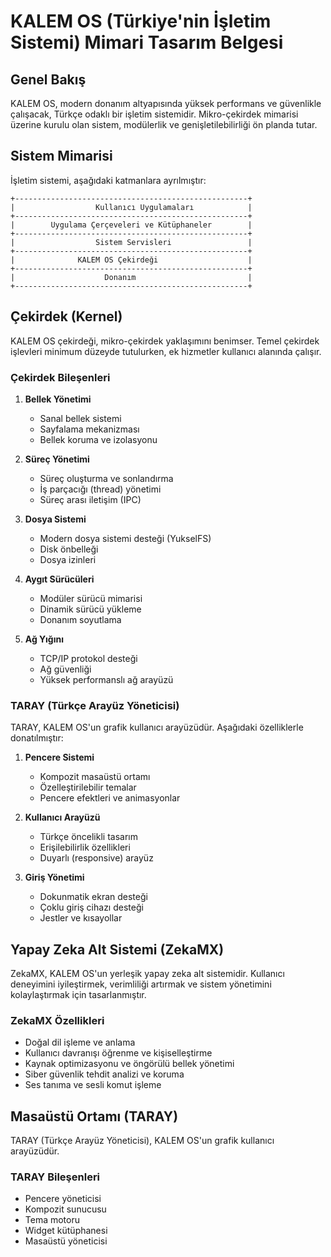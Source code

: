 # KALEM OS (Türkiye'nin İşletim Sistemi) Mimari Tasarım Belgesi

## Genel Bakış

KALEM OS, modern donanım altyapısında yüksek performans ve güvenlikle çalışacak, Türkçe odaklı bir işletim sistemidir. Mikro-çekirdek mimarisi üzerine kurulu olan sistem, modülerlik ve genişletilebilirliği ön planda tutar.

## Sistem Mimarisi

İşletim sistemi, aşağıdaki katmanlara ayrılmıştır:

```
+----------------------------------------------------+
|                  Kullanıcı Uygulamaları            |
+----------------------------------------------------+
|        Uygulama Çerçeveleri ve Kütüphaneler        |
+----------------------------------------------------+
|                  Sistem Servisleri                 |
+----------------------------------------------------+
|              KALEM OS Çekirdeği                    |
+----------------------------------------------------+
|                    Donanım                         |
+----------------------------------------------------+
```

## Çekirdek (Kernel)

KALEM OS çekirdeği, mikro-çekirdek yaklaşımını benimser. Temel çekirdek işlevleri minimum düzeyde tutulurken, ek hizmetler kullanıcı alanında çalışır.

### Çekirdek Bileşenleri

1. **Bellek Yönetimi**
   - Sanal bellek sistemi
   - Sayfalama mekanizması
   - Bellek koruma ve izolasyonu

2. **Süreç Yönetimi**
   - Süreç oluşturma ve sonlandırma
   - İş parçacığı (thread) yönetimi
   - Süreç arası iletişim (IPC)

3. **Dosya Sistemi**
   - Modern dosya sistemi desteği (YukselFS)
   - Disk önbelleği
   - Dosya izinleri

4. **Aygıt Sürücüleri**
   - Modüler sürücü mimarisi
   - Dinamik sürücü yükleme
   - Donanım soyutlama

5. **Ağ Yığını**
   - TCP/IP protokol desteği
   - Ağ güvenliği
   - Yüksek performanslı ağ arayüzü

### TARAY (Türkçe Arayüz Yöneticisi)

TARAY, KALEM OS'un grafik kullanıcı arayüzüdür. Aşağıdaki özelliklerle donatılmıştır:

1. **Pencere Sistemi**
   - Kompozit masaüstü ortamı
   - Özelleştirilebilir temalar
   - Pencere efektleri ve animasyonlar

2. **Kullanıcı Arayüzü**
   - Türkçe öncelikli tasarım
   - Erişilebilirlik özellikleri
   - Duyarlı (responsive) arayüz

3. **Giriş Yönetimi**
   - Dokunmatik ekran desteği
   - Çoklu giriş cihazı desteği
   - Jestler ve kısayollar

## Yapay Zeka Alt Sistemi (ZekaMX)

ZekaMX, KALEM OS'un yerleşik yapay zeka alt sistemidir. Kullanıcı deneyimini iyileştirmek, verimliliği artırmak ve sistem yönetimini kolaylaştırmak için tasarlanmıştır.

### ZekaMX Özellikleri

- Doğal dil işleme ve anlama
- Kullanıcı davranışı öğrenme ve kişiselleştirme
- Kaynak optimizasyonu ve öngörülü bellek yönetimi
- Siber güvenlik tehdit analizi ve koruma
- Ses tanıma ve sesli komut işleme

## Masaüstü Ortamı (TARAY)

TARAY (Türkçe Arayüz Yöneticisi), KALEM OS'un grafik kullanıcı arayüzüdür.

### TARAY Bileşenleri

- Pencere yöneticisi
- Kompozit sunucusu
- Tema motoru
- Widget kütüphanesi
- Masaüstü yöneticisi 